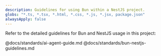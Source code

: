 ```yaml
---
description: Guidelines for using Bun within a NestJS project.
globs: "*.ts, *.tsx, *.html, *.css, *.js, *.jsx, package.json"
alwaysApply: false
---
```


Refer to the detailed guidelines for Bun and NestJS usage in this project:

@docs/standards/ai-agent-guide.md @docs/standards/bun-nestjs-guidelines.md
